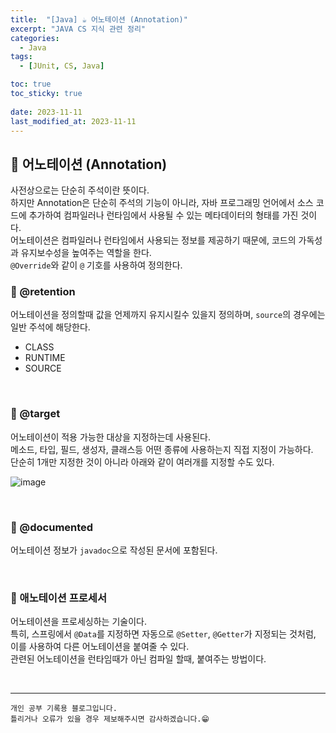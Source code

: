 ```yaml
---
title:  "[Java] ☕ 어노테이션 (Annotation)"
excerpt: "JAVA CS 지식 관련 정리"
categories:
  - Java
tags:
  - [JUnit, CS, Java]

toc: true
toc_sticky: true
 
date: 2023-11-11
last_modified_at: 2023-11-11
---
```



## 📖 어노테이션 (Annotation)

사전상으로는 단순히 주석이란 뜻이다.  
하지만 Annotation은 단순히 주석의 기능이 아니라, 자바 프로그래밍 언어에서 소스 코드에 추가하여 컴파일러나 런타임에서 사용될 수 있는 메타데이터의 형태를 가진 것이다.  
어노테이션은 컴파일러나 런타임에서 사용되는 정보를 제공하기 때문에, 코드의 가독성과 유지보수성을 높여주는 역할을 한다.  
`@Override`와 같이 `@` 기호를 사용하여 정의한다.  

### 🍄 @retention

어노테이션을 정의할때 값을 언제까지 유지시킬수 있을지 정의하며, `source`의 경우에는 일반 주석에 해당한다.  

- CLASS
- RUNTIME
- SOURCE

<br>

### 🍄 @target

어노테이션이 적용 가능한 대상을 지정하는데 사용된다.  
메소드, 타입, 필드, 생성자, 클래스등 어떤 종류에 사용하는지 직접 지정이 가능하다.  
단순히 1개만 지정한 것이 아니라 아래와 같이 여러개를 지정할 수도 있다.  

![image](https://github.com/yyechan0602/yyechan0602.github.io/assets/37824506/cb002cf8-c711-4407-8538-d51cd48ebcd6)

<br>

### 🍄 @documented

어노테이션 정보가 `javadoc`으로 작성된 문서에 포함된다.  

<br>

### 🍄 애노테이션 프로세서

어노테이션을 프로세싱하는 기술이다.  
특히, 스프링에서 `@Data`를 지정하면 자동으로 `@Setter`, `@Getter`가 지정되는 것처럼, 이를 사용하여 다른 어노테이션을 붙여줄 수 있다.  
관련된 어노테이션을 런타임때가 아닌 컴파일 할때, 붙여주는 방법이다.  

<br>

***
    개인 공부 기록용 블로그입니다.
    틀리거나 오류가 있을 경우 제보해주시면 감사하겠습니다.😁